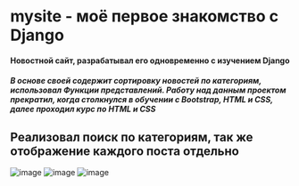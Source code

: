 # mysite - моё первое знакомство с Django
#### Новостной сайт, разрабатывал его одновременно с изучением Django
##### В основе своей содержит сортировку новостей по категориям, использовал Функции представлений. Работу над данным проектом прекратил, когда столкнулся в обучении с Bootstrap, HTML и CSS, далее проходил курс по HTML и CSS
## Реализовал поиск по категориям, так же отображение каждого поста отдельно
![image](https://user-images.githubusercontent.com/108910572/209539140-fb4f3d16-5213-432b-8086-59e28ac8139a.png)
![image](https://user-images.githubusercontent.com/108910572/209539185-e862c09d-6290-4bdf-85d4-f863588f5a92.png)
![image](https://user-images.githubusercontent.com/108910572/209539231-54c89879-a5ec-4f7f-a854-68bcff38c7f4.png)

